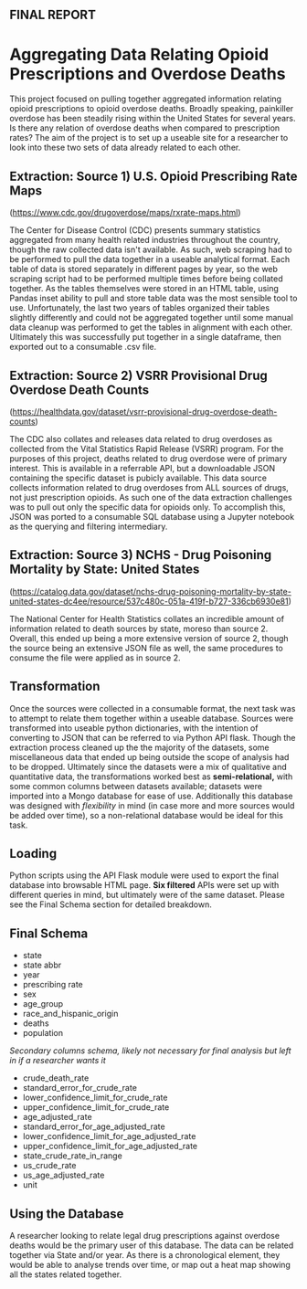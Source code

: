 ## FINAL REPORT
# Aggregating Data Relating Opioid Prescriptions and Overdose Deaths

This project focused on pulling together aggregated information relating opioid prescriptions to opioid overdose deaths. Broadly speaking, painkiller overdose has been steadily rising within the United States for several years. Is there any relation of overdose deaths when compared to prescription rates? The aim of the project is to set up a useable site for a researcher to look into these two sets of data already related to each other.

## Extraction: Source 1) U.S. Opioid Prescribing Rate Maps 
(https://www.cdc.gov/drugoverdose/maps/rxrate-maps.html)

The Center for Disease Control (CDC) presents summary statistics aggregated from many health related industries throughout the country, though the raw collected data isn't available. As such, web scraping had to be performed to pull the data together in a useable analytical format. Each table of data is stored separately in different pages by year, so the web scraping script had to be performed multiple times before being collated together. As the tables themselves were stored in an HTML table, using Pandas inset ability to pull and store table data was the most sensible tool to use. Unfortunately, the last two years of tables organized their tables slightly differently and could not be aggregated together until some manual data cleanup was performed to get the tables in alignment with each other. Ultimately this was successfully put together in a single dataframe, then exported out to a consumable .csv file.

## Extraction: Source 2) VSRR Provisional Drug Overdose Death Counts
(https://healthdata.gov/dataset/vsrr-provisional-drug-overdose-death-counts)

The CDC also collates and releases data related to drug overdoses as collected from the Vital Statistics Rapid Release (VSRR) program. For the purposes of this project, deaths related to drug overdose were of primary interest. This is available in a referrable API, but a downloadable JSON containing the specific dataset is pubicly available. This data source collects information related to drug overdoses from ALL sources of drugs, not just prescription opioids. As such one of the data extraction challenges was to pull out only the specific data for opioids only. To accomplish this, JSON was ported to a consumable SQL database using a Jupyter notebook as the querying and filtering intermediary.

## Extraction: Source 3) NCHS - Drug Poisoning Mortality by State: United States
(https://catalog.data.gov/dataset/nchs-drug-poisoning-mortality-by-state-united-states-dc4ee/resource/537c480c-051a-419f-b727-336cb6930e81)

The National Center for Health Statistics collates an incredible amount of information related to death sources by state, moreso than source 2. Overall, this ended up being a more extensive version of source 2, though the source being an extensive JSON file as well, the same procedures to consume the file were applied as in source 2.

## Transformation

Once the sources were collected in a consumable format, the next task was to attempt to relate them together within a useable database. Sources were transformed into useable python dictionaries, with the intention of converting to JSON that can be referred to via Python API flask. Though the extraction process cleaned up the the majority of the datasets, some miscellaneous data that ended up being outside the scope of analysis had to be dropped. Ultimately since the datasets were a mix of qualitative and quantitative data, the transformations worked best as **semi-relational,** with some common columns between datasets available; datasets were imported into a Mongo database for ease of use. Additionally this database was designed with *flexibility* in mind (in case more and more sources would be added over time), so a non-relational database would be ideal for this task.

## Loading

Python scripts using the API Flask module were used to export the final database into browsable HTML page. **Six filtered** APIs were set up with different queries in mind, but ultimately were of the same dataset. Please see the Final Schema section for detailed breakdown. 

## Final Schema

 * state
 * state abbr
 * year
 * prescribing rate
 * sex
 * age_group
 * race_and_hispanic_origin
 * deaths
 * population
 
 *Secondary columns schema, likely not necessary for final analysis but left in if a researcher wants it*
 * crude_death_rate
 * standard_error_for_crude_rate
 * lower_confidence_limit_for_crude_rate
 * upper_confidence_limit_for_crude_rate
 * age_adjusted_rate
 * standard_error_for_age_adjusted_rate
 * lower_confidence_limit_for_age_adjusted_rate
 * upper_confidence_limit_for_age_adjusted_rate
 * state_crude_rate_in_range
 * us_crude_rate
 * us_age_adjusted_rate
 * unit
 
## Using the Database

A researcher looking to relate legal drug prescriptions against overdose deaths would be the primary user of this database. The data can be related together via State and/or year. As there is a chronological element, they would be able to analyse trends over time, or map out a heat map showing all the states related together.


